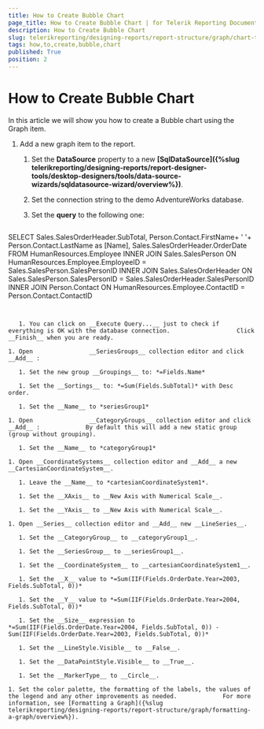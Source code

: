 ```yaml
---
title: How to Create Bubble Chart
page_title: How to Create Bubble Chart | for Telerik Reporting Documentation
description: How to Create Bubble Chart
slug: telerikreporting/designing-reports/report-structure/graph/chart-types/scatter-charts/how-to-create-bubble-chart
tags: how,to,create,bubble,chart
published: True
position: 2
---
```


# How to Create Bubble Chart



In this article we will show you how to create a Bubble chart using the Graph item.       


1. Add a new graph item to the report.

   1. Set the __DataSource__ property to a new                    __[SqlDataSource]({%slug telerikreporting/designing-reports/report-designer-tools/desktop-designers/tools/data-source-wizards/sqldatasource-wizard/overview%})__.                 

   1. Set the connection string to the demo AdventureWorks database.

   1. Set the __query__ to the following one:                 

    
      ````sql
SELECT Sales.SalesOrderHeader.SubTotal, Person.Contact.FirstName+ ' '+ Person.Contact.LastName as [Name],
Sales.SalesOrderHeader.OrderDate
FROM  HumanResources.Employee
INNER JOIN Sales.SalesPerson ON HumanResources.Employee.EmployeeID = Sales.SalesPerson.SalesPersonID
INNER JOIN Sales.SalesOrderHeader ON Sales.SalesPerson.SalesPersonID = Sales.SalesOrderHeader.SalesPersonID
INNER JOIN Person.Contact ON HumanResources.Employee.ContactID = Person.Contact.ContactID
````


   1. You can click on __Execute Query...__ just to check if everything is OK with the database connection.                   Click __Finish__ when you are ready.                 

1. Open                __SeriesGroups__ collection editor and click __Add__ :             

   1. Set the new group __Groupings__ to: *=Fields.Name* 

   1. Set the __Sortings__ to: *=Sum(Fields.SubTotal)* with Desc order.                 

   1. Set the __Name__ to *seriesGroup1* 

1. Open                __CategoryGroups__ collection editor and click __Add__ :             By default this will add a new static group (group without grouping).

   1. Set the __Name__ to *categoryGroup1* 

1. Open __CoordinateSystems__ collection editor and __Add__ a new __CartesianCoordinateSystem__.             

   1. Leave the __Name__ to *cartesianCoordinateSystem1*.                 

   1. Set the __XAxis__ to __New Axis with Numerical Scale__.                 

   1. Set the __YAxis__ to __New Axis with Numerical Scale__.                 

1. Open __Series__ collection editor and __Add__ new __LineSeries__.             

   1. Set the __CategoryGroup__ to __categoryGroup1__.                 

   1. Set the __SeriesGroup__ to __seriesGroup1__.                 

   1. Set the __CoordinateSystem__ to __cartesianCoordinateSystem1__.                 

   1. Set the __X__ value to *=Sum(IIF(Fields.OrderDate.Year=2003, Fields.SubTotal, 0))* 

   1. Set the __Y__ value to *=Sum(IIF(Fields.OrderDate.Year=2004, Fields.SubTotal, 0))* 

   1. Set the __Size__ expression to *=Sum(IIF(Fields.OrderDate.Year=2004, Fields.SubTotal, 0)) - Sum(IIF(Fields.OrderDate.Year=2003, Fields.SubTotal, 0))* 

   1. Set the __LineStyle.Visible__ to __False__.                 

   1. Set the __DataPointStyle.Visible__ to __True__.                 

   1. Set the __MarkerType__ to __Circle__.                 

1. Set the color palette, the formatting of the labels, the values of the legend and any other improvements as needed.             For more information, see [Formatting a Graph]({%slug telerikreporting/designing-reports/report-structure/graph/formatting-a-graph/overview%}).             



